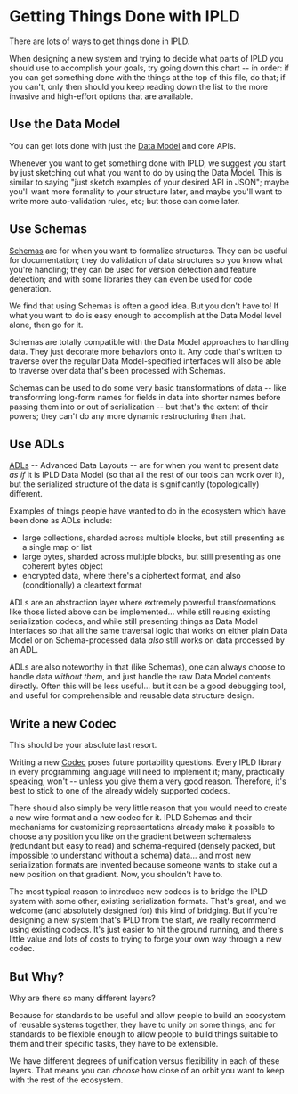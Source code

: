 Getting Things Done with IPLD
=============================

There are lots of ways to get things done in IPLD.

When designing a new system and trying to decide what parts of IPLD
you should use to accomplish your goals, try going down this chart --
in order: if you can get something done with the things at the top of this file,
do that; if you can't, only then should you keep reading down the list to
the more invasive and high-effort options that are available.


Use the Data Model
------------------

You can get lots done with just the [Data Model](/data-model/) and core APIs.

Whenever you want to get something done with IPLD,
we suggest you start by just sketching out what you want to do by using the Data Model.
This is similar to saying "just sketch examples of your desired API in JSON";
maybe you'll want more formality to your structure later,
and maybe you'll want to write more auto-validation rules, etc;
but those can come later.


Use Schemas
-----------

[Schemas](/schemas/) are for when you want to formalize structures.
They can be useful for documentation;
they do validation of data structures so you know what you're handling;
they can be used for version detection and feature detection;
and with some libraries they can even be used for code generation.

We find that using Schemas is often a good idea.  But you don't have to!
If what you want to do is easy enough to accomplish at the Data Model level alone,
then go for it.

Schemas are totally compatible with the Data Model approaches to handling data.
They just decorate more behaviors onto it.
Any code that's written to traverse over the regular Data Model-specified interfaces
will also be able to traverse over data that's been processed with Schemas.

Schemas can be used to do some very basic transformations of data --
like transforming long-form names for fields in data into shorter names
before passing them into or out of serialization -- but that's the extent
of their powers; they can't do any more dynamic restructuring than that.


Use ADLs
--------

[ADLs](/advanced-layouts/) -- Advanced Data Layouts -- are for when you want to present data
*as if* it is IPLD Data Model (so that all the rest of our tools can work over it),
but the serialized structure of the data is significantly (topologically) different.

Examples of things people have wanted to do in the ecosystem which have been
done as ADLs include:

- large collections, sharded across multiple blocks, but still presenting as a single map or list
- large bytes, sharded across multiple blocks, but still presenting as one coherent bytes object
- encrypted data, where there's a ciphertext format, and also (conditionally) a cleartext format

ADLs are an abstraction layer where extremely powerful transformations like
those listed above can be implemented... while still reusing existing
serialization codecs, and while still presenting things as Data Model interfaces
so that all the same traversal logic that works on either plain Data Model or
on Schema-processed data *also* still works on data processed by an ADL.

ADLs are also noteworthy in that (like Schemas), one can always choose to handle
data _without them_, and just handle the raw Data Model contents directly.
Often this will be less useful... but it can be a good debugging tool,
and useful for comprehensible and reusable data structure design.


Write a new Codec
-----------------

This should be your absolute last resort.

Writing a new [Codec](/codecs/) poses future portability questions.
Every IPLD library in every programming language will need to implement it;
many, practically speaking, won't -- unless you give them a very good reason.
Therefore, it's best to stick to one of the already widely supported codecs.

There should also simply be very little reason that you would need to create
a new wire format and a new codec for it.  IPLD Schemas and their mechanisms
for customizing representations already make it possible to choose any position
you like on the gradient between schemaless (redundant but easy to read)
and schema-required (densely packed, but impossible to understand without a schema)
data... and most new serialization formats are invented because someone wants
to stake out a new position on that gradient.  Now, you shouldn't have to.

The most typical reason to introduce new codecs is to bridge the IPLD system
with some other, existing serialization formats.  That's great, and we
welcome (and absolutely designed for) this kind of bridging.
But if you're designing a new system that's IPLD from the start,
we really recommend using existing codecs.
It's just easier to hit the ground running, and there's little value
and lots of costs to trying to forge your own way through a new codec.



But Why?
--------

Why are there so many different layers?

Because for standards to be useful and allow people to build an ecosystem of reusable systems together, they have to unify on some things;
and for standards to be flexible enough to allow people to build things suitable to them and their specific tasks, they have to be extensible.

We have different degrees of unification versus flexibility in each of these layers.
That means you can *choose* how close of an orbit you want to keep with the rest of the ecosystem.
